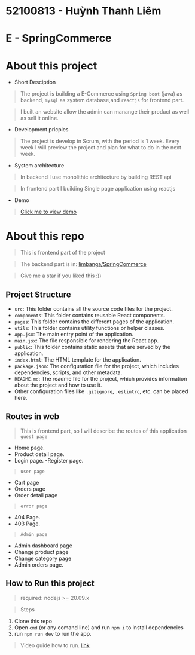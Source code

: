 # 52100813 - Huỳnh Thanh Liêm
# E - SpringCommerce
# About this project
- Short Desciption
> The project is building a E-Commerce using `Spring boot` (java) as backend, `mysql` as system database,and `reactjs` for frontend part.

> I built an website allow the admin can manange their product as well as sell it online.

- Development pricples
> The project is develop in Scrum, with the period is 1 week. Every week I will preview the project and plan for what to do in the next week.

- System architecture
> In backend I use monolithic architecture by building REST api

> In frontend part I building Single page application using reactjs

- Demo
> [Click me to view demo]()
# About this repo
> This is frontend part of the project

> The backend part is in: [limbanga/SpringCommerce](https://github.com/limbanga/SpringCommerce)


> Give me a star if you liked this :))
## Project Structure
- `src`: This folder contains all the source code files for the project.
- `components`: This folder contains reusable React components.
- `pages`: This folder contains the different pages of the application.
- `utils`: This folder contains utility functions or helper classes.
- `App.jsx`: The main entry point of the application.
- `main.jsx`: The file responsible for rendering the React app.
- `public`: This folder contains static assets that are served by the application.
- `index.html`: The HTML template for the application.
- `package.json`: The configuration file for the project, which includes dependencies, scripts, and other metadata.
- `README.md`: The readme file for the project, which provides information about the project and how to use it.
- Other configuration files like `.gitignore`, `.eslintrc`, etc. can be placed here.

## Routes in web
> This is frontend part, so I will describe the routes of this application
> `guest page`
- Home page.
- Product detail page.
- Login page.
-Register page.
> `user page`
- Cart page
- Orders page
- Order detail page
> `error page`
- 404 Page.
- 403 Page.

> `Admin page`
- Admin dashboard page
- Change product page
- Change category page
- Admin orders page.

## How to Run this project
> required: nodejs >= 20.09.x

> Steps
1. Clone this repo
2. Open `cmd` (or any comand line) and run `npm i` to install dependencies
3. run `npm run dev` to run the app.

> Video guide how to run. [link]()



